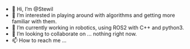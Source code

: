 - 👋 Hi, I’m @Stewil
- 👀 I’m interested in playing around with algorithms and getting more familiar with them.
- 🌱 I’m currently working in robotics, using ROS2 with C++ and python3.
- 💞️ I’m looking to collaborate on ... nothing right now.
- 📫 How to reach me ...

<!---
Stewil/Stewil is a ✨ special ✨ repository because its `README.md` (this file) appears on your GitHub profile.
You can click the Preview link to take a look at your changes.
--->
